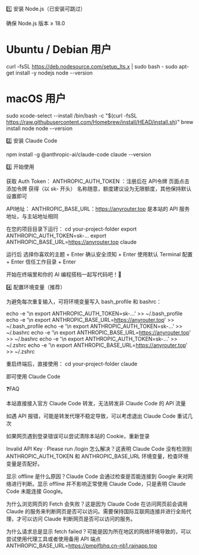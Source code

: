 1️⃣ 安装 Node.js（已安装可跳过）

确保 Node.js 版本 ≥ 18.0

# Ubuntu / Debian 用户
curl -fsSL https://deb.nodesource.com/setup_lts.x | sudo bash -
sudo apt-get install -y nodejs
node --version

# macOS 用户
sudo xcode-select --install
/bin/bash -c "$(curl -fsSL https://raw.githubusercontent.com/Homebrew/install/HEAD/install.sh)"
brew install node
node --version


2️⃣ 安装 Claude Code


npm install -g @anthropic-ai/claude-code
claude --version


3️⃣ 开始使用


获取 Auth Token： ANTHROPIC_AUTH_TOKEN ：注册后在 API令牌 页面点击 添加令牌 获得（以 sk- 开头）
名称随意，额度建议设为无限额度，其他保持默认设置即可

API地址： ANTHROPIC_BASE_URL：https://anyrouter.top 是本站的 API 服务地址，与主站地址相同

在您的项目目录下运行：
cd your-project-folder
export ANTHROPIC_AUTH_TOKEN=sk-... 
export ANTHROPIC_BASE_URL=https://anyrouter.top
claude

运行后
选择你喜欢的主题 + Enter
确认安全须知 + Enter
使用默认 Terminal 配置 + Enter
信任工作目录 + Enter

开始在终端里和你的 AI 编程搭档一起写代码吧！🚀



4️⃣ 配置环境变量（推荐）

为避免每次重复输入，可将环境变量写入 bash_profile 和 bashrc：

echo -e '\n export ANTHROPIC_AUTH_TOKEN=sk-...' >> ~/.bash_profile
echo -e '\n export ANTHROPIC_BASE_URL=https://anyrouter.top' >> ~/.bash_profile
echo -e '\n export ANTHROPIC_AUTH_TOKEN=sk-...' >> ~/.bashrc
echo -e '\n export ANTHROPIC_BASE_URL=https://anyrouter.top' >> ~/.bashrc
echo -e '\n export ANTHROPIC_AUTH_TOKEN=sk-...' >> ~/.zshrc
echo -e '\n export ANTHROPIC_BASE_URL=https://anyrouter.top' >> ~/.zshrc

重启终端后，直接使用：
cd your-project-folder
claude

即可使用 Claude Code


❓FAQ


本站直接接入官方 Claude Code 转发，无法转发非 Claude Code 的 API 流量

如遇 API 报错，可能是转发代理不稳定导致，可以考虑退出 Claude Code 重试几次

如果网页遇到登录错误可以尝试清除本站的 Cookie，重新登录

Invalid API Key · Please run /login 怎么解决？这表明 Claude Code 没有检测到 ANTHROPIC_AUTH_TOKEN 和 ANTHROPIC_BASE_URL 环境变量，检查环境变量是否配好。

显示 offline 是什么原因？Claude Code 会通过检查是否能连接到 Google 来对网络进行判断。显示 offline 并不影响正常使用 Claude Code，只是表明 Claude Code 未能连接 Google。

为什么浏览网页的 Fetch 会失败？这是因为 Claude Code 在访问网页前会调用 Claude 的服务来判断网页是否可以访问。需要保持国际互联网连接并进行全局代理，才可以访问 Claude 判断网页是否可以访问的服务。

为什么请求总是显示 fetch failed？可能是因为所在地区的网络环境导致的，可以尝试使用代理工具或者使用备用 API 端点 ANTHROPIC_BASE_URL=https://pmpjfbhq.cn-nb1.rainapp.top